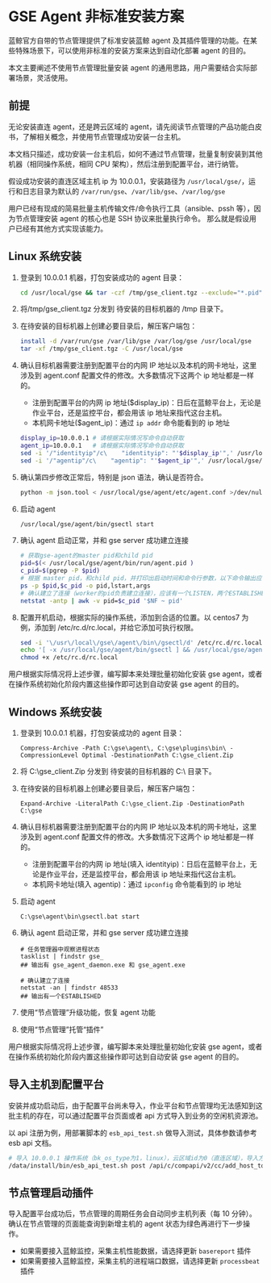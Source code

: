 # GSE Agent 非标准安装方案

蓝鲸官方自带的节点管理提供了标准安装蓝鲸 agent 及其插件管理的功能。在某些特殊场景下，可以使用非标准的安装方案来达到自动化部署 agent 的目的。

本文主要阐述不使用节点管理批量安装 agent 的通用思路，用户需要结合实际部署场景，灵活使用。

## 前提

无论安装直连 agent，还是跨云区域的 agent，请先阅读节点管理的产品功能白皮书，了解相关概念，并使用节点管理成功安装一台主机。

本文档只描述，成功安装一台主机后，如何不通过节点管理，批量复制安装到其他机器（相同操作系统，相同 CPU 架构），然后注册到配置平台，进行纳管。

假设成功安装的直连区域主机 ip 为 10.0.0.1，安装路径为 `/usr/local/gse/`，运行和日志目录为默认的 `/var/run/gse`、`/var/lib/gse`、`/var/log/gse`

用户已经有现成的简易批量主机传输文件/命令执行工具（ansible、pssh 等），因为节点管理安装 agent 的核心也是 SSH 协议来批量执行命令。
那么就是假设用户已经有其他方式实现该能力。

## Linux 系统安装

1. 登录到 10.0.0.1 机器，打包安装成功的 agent 目录：

    ```bash
    cd /usr/local/gse && tar -czf /tmp/gse_client.tgz --exclude="*.pid" agent/ plugins/bin/*.sh
    ```

2. 将/tmp/gse_client.tgz 分发到 待安装的目标机器的 /tmp 目录下。
3. 在待安装的目标机器上创建必要目录后，解压客户端包：
  
   ```bash
   install -d /var/run/gse /var/lib/gse /var/log/gse /usr/local/gse
   tar -xf /tmp/gse_client.tgz -C /usr/local/gse
   ```

4. 确认目标机器需要注册到配置平台的内网 IP 地址以及本机的网卡地址，这里涉及到 agent.conf 配置文件的修改。大多数情况下这两个 ip 地址都是一样的。

    - 注册到配置平台的内网 ip 地址($display_ip)：日后在蓝鲸平台上，无论是作业平台，还是监控平台，都会用该 ip 地址来指代这台主机。
    - 本机网卡地址($agent_ip)：通过 `ip addr` 命令能看到的 ip 地址

    ```bash
    display_ip=10.0.0.1 # 请根据实际情况写命令自动获取
    agent_ip=10.0.0.1   # 请根据实际情况写命令自动获取
    sed -i '/"identityip"/c\    "identityip": "'$display_ip'",' /usr/local/gse/agent/etc/agent.conf
    sed -i '/"agentip"/c\    "agentip": "'$agent_ip'",' /usr/local/gse/agent/etc/agent.conf
    ```

5. 确认第四步修改正常后，特别是 json 语法，确认是否符合。

    ```bash
    python -m json.tool < /usr/local/gse/agent/etc/agent.conf >/dev/null && echo OK || echo FAIL
    ```

6. 启动 agent

    ```bash
    /usr/local/gse/agent/bin/gsectl start
    ```

7. 确认 agent 启动正常，并和 gse server 成功建立连接

    ```bash
    # 获取gse-agent的master pid和child pid
    pid=$(< /usr/local/gse/agent/bin/run/agent.pid )
    c_pid=$(pgrep -P $pid)
    # 根据 master pid，和child pid，并打印出启动时间和命令行参数，以下命令输出应该等于三行。
    ps -p $pid,$c_pid -o pid,lstart,args
    # 确认建立了连接（worker的pid负责建立连接），应该有一个LISTEN，两个ESTABLISHED（48533和58625）
    netstat -antp | awk -v pid=$c_pid '$NF ~ pid' 
    ```

8. 配置开机启动，根据实际的操作系统，添加到合适的位置。以 centos7 为例，添加到 /etc/rc.d/rc.local，并给它添加可执行权限。

    ```bash
    sed -i '\/usr\/local\/gse\/agent\/bin\/gsectl/d' /etc/rc.d/rc.local
    echo '[ -x /usr/local/gse/agent/bin/gsectl ] && /usr/local/gse/agent/bin/gsectl start' >> /etc/rc.d/rc.local
    chmod +x /etc/rc.d/rc.local
    ```

用户根据实际情况将上述步骤，编写脚本来处理批量初始化安装 gse agent，或者在操作系统初始化阶段内置这些操作即可达到自动安装 gse agent 的目的。

## Windows 系统安装


1. 登录到 10.0.0.1 机器，打包安装成功的 agent 目录：

    ```batch
    Compress-Archive -Path C:\gse\agent\, C:\gse\plugins\bin\ -CompressionLevel Optimal -DestinationPath C:\gse_client.Zip
    ```

2. 将 C:\gse_client.Zip 分发到 待安装的目标机器的 C:\ 目录下。
3. 在待安装的目标机器上创建必要目录后，解压客户端包：
  
   ```batch
   Expand-Archive -LiteralPath C:\gse_client.Zip -DestinationPath C:\gse
   ```

4. 确认目标机器需要注册到配置平台的内网 IP 地址以及本机的网卡地址，这里涉及到 agent.conf 配置文件的修改。大多数情况下这两个 ip 地址都是一样的。

    - 注册到配置平台的内网 ip 地址(填入 identityip)：日后在蓝鲸平台上，无论是作业平台，还是监控平台，都会用该 ip 地址来指代这台主机。
    - 本机网卡地址(填入 agentip)：通过 `ipconfig` 命令能看到的 ip 地址

5. 启动 agent

    ```batch
    C:\gse\agent\bin\gsectl.bat start
    ```

6. 确认 agent 启动正常，并和 gse server 成功建立连接

    ```batch
    # 任务管理器中观察进程状态
    tasklist | findstr gse_
    ## 输出有 gse_agent_daemon.exe 和 gse_agent.exe
    
    # 确认建立了连接
    netstat -an | findstr 48533
    ## 输出有一个ESTABLISHED
    ```
7. 使用“节点管理”升级功能，恢复 agent 功能
8. 使用“节点管理”托管“插件”

用户根据实际情况将上述步骤，编写脚本来处理批量初始化安装 gse agent，或者在操作系统初始化阶段内置这些操作即可达到自动安装 gse agent 的目的。

## 导入主机到配置平台

安装并成功启动后，由于配置平台尚未导入，作业平台和节点管理均无法感知到这批主机的存在，可以通过配置平台页面或者 api 方式导入到业务的空闲机资源池。

以 api 注册为例，用部署脚本的 `esb_api_test.sh` 做导入测试，具体参数请参考 esb api 文档。

```bash
# 导入 10.0.0.1 操作系统（bk_os_type为1，linux），云区域id为0（直连区域），导入方式为api导入(3)，导入的目标业务为《蓝鲸》（bk_biz_id为2）
/data/install/bin/esb_api_test.sh post /api/c/compapi/v2/cc/add_host_to_resource/ '"bk_biz_id":2,"host_info":{"0":{"bk_host_innerip":"10.0.0.1","import_from":"3","bk_cloud_id":0,"bk_os_type":"1"}}'
```

## 节点管理启动插件

导入配置平台成功后，节点管理的周期任务会自动同步主机列表（每 10 分钟）。确认在节点管理的页面能查询到新增主机的 agent 状态为绿色再进行下一步操作。

- 如果需要接入蓝鲸监控，采集主机性能数据，请选择更新 `basereport` 插件
- 如果需要接入蓝鲸监控，采集主机的进程端口数据，请选择更新 `processbeat` 插件

